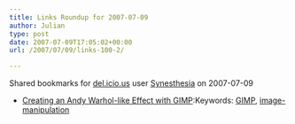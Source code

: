 ```yaml
---
title: Links Roundup for 2007-07-09
author: Julian
type: post
date: 2007-07-09T17:05:02+00:00
url: /2007/07/09/links-100-2/

---
```

Shared bookmarks for [del.icio.us][1] user  [Synesthesia][2] on 2007-07-09

  * [Creating an Andy Warhol-like Effect with GIMP][3]:Keywords: [GIMP][4], [image-manipulation][5]

 [1]: http://del.icio.us/
 [2]: http://del.icio.us/synesthesia
 [3]: http://boitblog.blogspot.com/2007/06/creating-andy-warhol-like-effect-with.html "http://boitblog.blogspot.com/2007/06/creating-andy-warhol-like-effect-with.html"
 [4]: http://del.icio.us/synesthesia/GIMP
 [5]: http://del.icio.us/synesthesia/image-manipulation